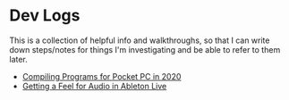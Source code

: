 # Dev Logs

This is a collection of helpful info and walkthroughs, so that I can write down steps/notes for things I'm investigating and be able to refer to them later.

* [Compiling Programs for Pocket PC in 2020](pocket-pc/pocket-pc.md)
* [Getting a Feel for Audio in Ableton Live](ableton-live/ableton-live.md)
